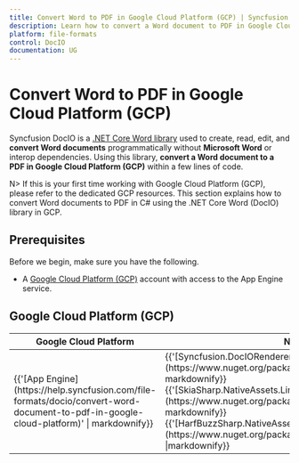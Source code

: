 ```yaml
--- 
title: Convert Word to PDF in Google Cloud Platform (GCP) | Syncfusion 
description: Learn how to convert a Word document to PDF in Google Cloud Platform (GCP) using .NET Core Word (DocIO) library in C#. 
platform: file-formats 
control: DocIO 
documentation: UG 
--- 
```


# Convert Word to PDF in Google Cloud Platform (GCP)

Syncfusion DocIO is a [.NET Core Word library](https://www.syncfusion.com/document-processing/word-framework/net-core/word-library) used to create, read, edit, and **convert Word documents** programmatically without **Microsoft Word** or interop dependencies. Using this library, **convert a Word document to a PDF in Google Cloud Platform (GCP)** within a few lines of code. 

N> If this is your first time working with Google Cloud Platform (GCP), please refer to the dedicated GCP resources. This section explains how to convert Word documents to PDF in C# using the .NET Core Word (DocIO) library in GCP. 

## Prerequisites 

Before we begin, make sure you have the following.

* A [Google Cloud Platform (GCP)](https://console.cloud.google.com/getting-started) account with access to the App Engine service.

## Google Cloud Platform (GCP)

<table>
<thead>
<tr>
<th>
Google Cloud Platform<br/></th><th>
NuGet package name<br/></th></tr></thead>
<tr>
<td>
{{'[App Engine](https://help.syncfusion.com/file-formats/docio/convert-word-document-to-pdf-in-google-cloud-platform)' | markdownify}}<br/></td><td>
{{'[Syncfusion.DocIORenderer.Net.Core](https://www.nuget.org/packages/Syncfusion.DocIORenderer.Net.Core)' | markdownify}}<br/>
{{'[SkiaSharp.NativeAssets.Linux v2.88.6](https://www.nuget.org/packages/SkiaSharp.NativeAssets.Linux/2.88.6)' | markdownify}}<br/>{{'[HarfBuzzSharp.NativeAssets.Linux v2.8.2.2](https://www.nuget.org/packages/HarfBuzzSharp.NativeAssets.Linux/2.8.2.2)' |markdownify}} <br/></td></tr>
</table>